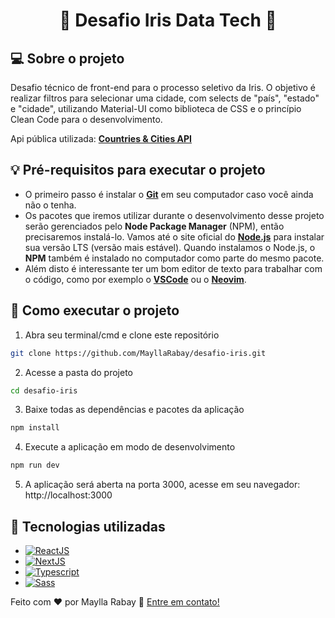 <h1 align="center"> 
	🚀 Desafio Iris Data Tech 🚀
</h1>

## 💻 Sobre o projeto

Desafio técnico de front-end para o processo seletivo da Iris. O objetivo é realizar filtros para selecionar uma cidade, com selects de "país", "estado" e "cidade", utilizando Material-UI como biblioteca de CSS e o princípio Clean Code para o desenvolvimento.

Api pública utilizada: [**Countries & Cities API**](https://documenter.getpostman.com/view/1134062/T1LJjU52#intro)

## 💡 Pré-requisitos para executar o projeto

- O primeiro passo é instalar o [**Git**](https://git-scm.com) em seu computador caso você ainda não o tenha.
- Os pacotes que iremos utilizar durante o desenvolvimento desse projeto serão gerenciados pelo **Node Package Manager** (NPM), então precisaremos instalá-lo. Vamos até o site oficial do [**Node.js**](https://nodejs.org/en/) para instalar sua versão LTS (versão mais estável). Quando instalamos o Node.js, o **NPM** também é instalado no computador como parte do mesmo pacote.
- Além disto é interessante ter um bom editor de texto para trabalhar com o código, como por exemplo o [**VSCode**](https://code.visualstudio.com/download) ou o [**Neovim**](https://neovim.io/).

## 🚀 Como executar o projeto

1. Abra seu terminal/cmd e clone este repositório
```bash
git clone https://github.com/MayllaRabay/desafio-iris.git
```

2. Acesse a pasta do projeto
```bash
cd desafio-iris
```

3. Baixe todas as dependências e pacotes da aplicação
```bash
npm install
```

4. Execute a aplicação em modo de desenvolvimento
```bash
npm run dev
```

5. A aplicação será aberta na porta 3000, acesse em seu navegador:
http://localhost:3000

## 🔧 Tecnologias utilizadas

- [![ReactJS](https://img.shields.io/badge/-ReactJS-4682b4)](https://create-react-app.dev/docs/getting-started/)
- [![NextJS](https://img.shields.io/badge/-NextJS-000000)](https://nextjs.org/docs)
- [![Typescript](https://img.shields.io/badge/-Typescript-155991)](https://www.typescriptlang.org/docs/)
- [![Sass](https://img.shields.io/badge/-Sass-ff6f9c)](https://sass-lang.com/documentation/)

Feito com ❤️ por Maylla Rabay 👋 [Entre em contato!](https://www.linkedin.com/in/mayllarabay/)
